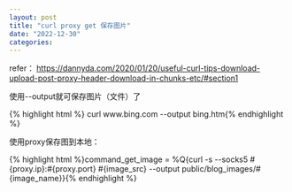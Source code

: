 ```yaml
---
layout: post
title: "curl proxy get 保存图片"
date: "2022-12-30"
categories: 
---
```

<p>refer： <a href="https://dannyda.com/2020/01/20/useful-curl-tips-download-upload-post-proxy-header-download-in-chunks-etc/#section1">https://dannyda.com/2020/01/20/useful-curl-tips-download-upload-post-proxy-header-download-in-chunks-etc/#section1</a></p>
<p>使用--output就可保存图片（文件）了</p>
{% highlight html %}
curl www.bing.com --output bing.htm{% endhighlight %}
<p>使用proxy保存图到本地：</p>
{% highlight html %}command_get_image = %Q{curl -s --socks5 #{proxy.ip}:#{proxy.port} #{image_src} --output public/blog_images/#{image_name}}{% endhighlight %}
